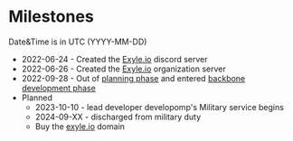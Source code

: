 # Milestones

Date&Time is in UTC (YYYY-MM-DD)

- 2022-06-24 - Created the [Exyle.io](https://discord.gg/synPSeuNFK) discord
  server
- 2022-06-26 - Created the [Exyle.io](https://github.com/exyleio) organization
  server
- 2022-09-28 - Out of [planning phase](./roadmap#planning) and entered [backbone
  development phase](./roadmap#backbone-development)
- Planned
  - 2023-10-10 - lead developer developomp's Military service begins
  - 2024-09-XX - discharged from military duty
  - Buy the [exyle.io](https://exyle.io) domain
